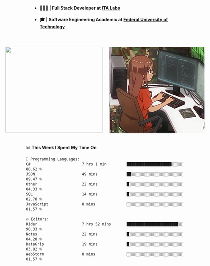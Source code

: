 <body style="margin-bottom: 40px; gap: 20px">
  <div style="display: flex; flex-direction: column; width: auto; margin: 0 auto; padding: 20px;">
    <ul style="flex: 1; margin-bottom: 20px;">
      <li><h4>🧑🏽‍💻 | Full Stack Developer at <a href="https://itafrotas.com//">ITA Labs</a></h4></li>
      <li><h4>🎓 | Software Engineering Academic at <a href="http://www.utfpr.edu.br/">Federal University of Technology</a></h4></li>
      <br/>
    </ul>
    <div style="display: flex; justify-content: center; align-items: center; gap: 20px;">
      <a href="https://skillicons.dev">
        <img width="312" height="274" src="https://skillicons.dev/icons?i=cs,dotnet,php,laravel,ts,js,nodejs,react,swift,java,adonis,postgres,mysql,mongodb,postman,c,heroku,gradle,npm,flutter,docker,aws,redis,kubernetes&theme=light&&perline=4" />
      </a>
      <img width="312" height="274" src="assets/umiko.gif" alt="Computer Boy" />
    </div>
  </div>
</body>


<!--START_SECTION:waka-->
📊 **This Week I Spent My Time On** 

```text
💬 Programming Languages: 
C#                       7 hrs 1 min         ████████████████████░░░░░   80.62 % 
JSON                     49 mins             ██░░░░░░░░░░░░░░░░░░░░░░░   09.47 % 
Other                    22 mins             █░░░░░░░░░░░░░░░░░░░░░░░░   04.33 % 
SQL                      14 mins             █░░░░░░░░░░░░░░░░░░░░░░░░   02.78 % 
JavaScript               8 mins              ░░░░░░░░░░░░░░░░░░░░░░░░░   01.57 % 

🔥 Editors: 
Rider                    7 hrs 52 mins       ███████████████████████░░   90.33 % 
Notes                    22 mins             █░░░░░░░░░░░░░░░░░░░░░░░░   04.28 % 
DataGrip                 19 mins             █░░░░░░░░░░░░░░░░░░░░░░░░   03.82 % 
WebStorm                 8 mins              ░░░░░░░░░░░░░░░░░░░░░░░░░   01.57 % 
```


<!--END_SECTION:waka-->

<!--
**danielr0d/danielr0d** is a ✨ _special_ ✨ repository because its `README.md` (this file) appears on your GitHub profile.

Here are some ideas to get you started:

- 🔭 I’m currently working on ...
- 🌱 I’m currently learning ...
- 👯 I’m looking to collaborate on ...
- 🤔 I’m looking for help with ...
- 💬 Ask me about ...
- 📫 How to reach me: ...
- 😄 Pronouns: ...
- ⚡ Fun fact: ...
-->
